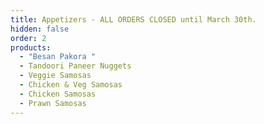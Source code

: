 ```yaml
---
title: Appetizers - ALL ORDERS CLOSED until March 30th.
hidden: false
order: 2
products:
  - "Besan Pakora "
  - Tandoori Paneer Nuggets
  - Veggie Samosas
  - Chicken & Veg Samosas
  - Chicken Samosas
  - Prawn Samosas
---
```

